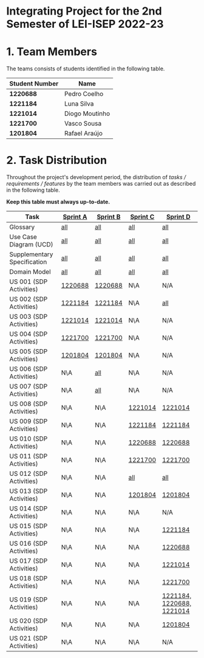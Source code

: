 # Integrating Project for the 2nd Semester of LEI-ISEP 2022-23

# 1. Team Members

The teams consists of students identified in the following table.

| Student Number | Name           |
|----------------|----------------|
| **1220688**    | Pedro Coelho   |
| **1221184**    | Luna Silva     |
| **1221014**    | Diogo Moutinho |
| **1221700**    | Vasco Sousa    |
| **1201804**    | Rafael Araújo  |

# 2. Task Distribution ###

Throughout the project's development period, the distribution of _tasks / requirements / features_ by the team members
was carried out as described in the following table.

**Keep this table must always up-to-date.**

| Task                        | [Sprint A](sprintA/Readme.md)                                                               | [Sprint B](sprintB/Readme.md)                                                              | [Sprint C](sprintC/Readme.md)                                                              | [Sprint D](sprintD/Readme.md)                                                              |
|-----------------------------|---------------------------------------------------------------------------------------------|--------------------------------------------------------------------------------------------|--------------------------------------------------------------------------------------------|--------------------------------------------------------------------------------------------|
| Glossary                    | [all](sprintA/global-artifacts/01.requirements-engineering/glossary.md)                     | [all](sprintB/global-artifacts/01.requirements-engineering/glossary.md)                    | [all](sprintC/global-artifacts/01.requirements-engineering/glossary.md)                    | [all](sprintD/global-artifacts/01.requirements-engineering/glossary.md)                    |
| Use Case Diagram (UCD)      | [all](sprintA/global-artifacts/01.requirements-engineering/use-case-diagram.md)             | [all](sprintB/global-artifacts/01.requirements-engineering/use-case-diagram.md)            | [all](sprintC/global-artifacts/01.requirements-engineering/use-case-diagram.md)            | [all](sprintD/global-artifacts/01.requirements-engineering/use-case-diagram.md)            |
| Supplementary Specification | [all](sprintA/global-artifacts/01.requirements-engineering/supplementary-specification.md)  | [all](sprintB/global-artifacts/01.requirements-engineering/supplementary-specification.md) | [all](sprintC/global-artifacts/01.requirements-engineering/supplementary-specification.md) | [all](sprintD/global-artifacts/01.requirements-engineering/supplementary-specification.md) |
| Domain Model                | [all](sprintA/global-artifacts/02.analysis/Readme.md)                                       | [all](sprintB/global-artifacts/02.analysis/Readme.md)                                      | [all](sprintC/global-artifacts/02.analysis/Readme.md)                                      | [all](sprintD/global-artifacts/02.analysis/Readme.md)                                      |
| US 001 (SDP Activities)     | [1220688](sprintA/US01/Readme.md)                                                           | [1220688](sprintB/US01/Readme.md)                                                          | N\A                                                                                        | N/A                                                                                        |
| US 002 (SDP Activities)     | [1221184](sprintA/US02/Readme.md)                                                           | [1221184](sprintB/US02/Readme.md)                                                          | N\A                                                                                        | [all](sprintD/US02/Readme.md)                                                              |
| US 003 (SDP Activities)     | [1221014](sprintA/US03/Readme.md)                                                           | [1221014](sprintB/US03/Readme.md)                                                          | N\A                                                                                        | N/A                                                                                        |
| US 004 (SDP Activities)     | [1221700](sprintA/US04/Readme.md)                                                           | [1221700](sprintB/US04/Readme.md)                                                          | N\A                                                                                        | N/A                                                                                        |
| US 005 (SDP Activities)     | [1201804](sprintA/US05/Readme.md)                                                           | [1201804](sprintB/US05/Readme.md)                                                          | N\A                                                                                        | N/A                                                                                        |
| US 006 (SDP Activities)     | N\A                                                                                         | [all](sprintB/US06/Readme.md)                                                              | N\A                                                                                        | N/A                                                                                        |
| US 007 (SDP Activities)     | N\A                                                                                         | [all](sprintB/US07/Readme.md)                                                              | N\A                                                                                        | N/A                                                                                        |
| US 008 (SDP Activities)     | N\A                                                                                         | N\A                                                                                        | [1221014](sprintC/US08/Readme.md)                                                          | [1221014](sprintD/US08/Readme.md)                                                          |
| US 009 (SDP Activities)     | N\A                                                                                         | N\A                                                                                        | [1221184](sprintC/US09/Readme.md)                                                          | [1221184](sprintD/US09/Readme.md)                                                          |
| US 010 (SDP Activities)     | N\A                                                                                         | N\A                                                                                        | [1220688](sprintC/US10/Readme.md)                                                          | [1220688](sprintD/US10/Readme.md)                                                          |
| US 011 (SDP Activities)     | N\A                                                                                         | N\A                                                                                        | [1221700](sprintC/US11/Readme.md)                                                          | [1221700](sprintD/US11/Readme.md)                                                          |
| US 012 (SDP Activities)     | N\A                                                                                         | N\A                                                                                        | [all](sprintC/US12/Readme.md)                                                              | [all](sprintD/US12/Readme.md)                                                              |
| US 013 (SDP Activities)     | N\A                                                                                         | N\A                                                                                        | [1201804](sprintC/US13/Readme.md)                                                          | [1201804](sprintD/US13/Readme.md)                                                          |
| US 014 (SDP Activities)     | N\A                                                                                         | N\A                                                                                        | N\A                                                                                        | N/A                                                                                        |
| US 015 (SDP Activities)     | N\A                                                                                         | N\A                                                                                        | N\A                                                                                        | [1221184](sprintD/US15/Readme.md)                                                          |
| US 016 (SDP Activities)     | N\A                                                                                         | N\A                                                                                        | N\A                                                                                        | [1220688](sprintD/US16/Readme.md)                                                          |
| US 017 (SDP Activities)     | N\A                                                                                         | N\A                                                                                        | N\A                                                                                        | [1221014](sprintD/US17/Readme.md)                                                          |
| US 018 (SDP Activities)     | N\A                                                                                         | N\A                                                                                        | N\A                                                                                        | [1221700](sprintD/US18/Readme.md)                                                          |
| US 019 (SDP Activities)     | N\A                                                                                         | N\A                                                                                        | N\A                                                                                        | [1221184, 1220688, 1221014](sprintD/US19/Readme.md)                                        |
| US 020 (SDP Activities)     | N\A                                                                                         | N\A                                                                                        | N\A                                                                                        | [1201804](sprintD/US20/Readme.md)                                                          |
| US 021 (SDP Activities)     | N\A                                                                                         | N\A                                                                                        | N\A                                                                                        | N/A                                                                                        |

